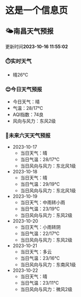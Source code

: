 # 这是一个信息页 
## 🌤️**南昌**天气预报
更新时间**2023-10-16 11:55:02**
### ⏱️实时天气
- 晴26℃
### 😊今日天气预报
- 今日天气：晴
- 气温：28/17℃
- AQI指数：74良
- 风向与风力：东风2级
### 🤩未来六天天气预报
- 2023-10-17
  - 当日天气：晴
  - 当日气温：28/17℃
  - 当日风向与风力：东北风1级
- 2023-10-18
  - 当日天气：晴
  - 当日气温：29/19℃
  - 当日风向与风力：东北风1级
- 2023-10-19
  - 当日天气：中雨转小雨
  - 当日气温：23/19℃
  - 当日风向与风力：东风2级
- 2023-10-20
  - 当日天气：小雨转阴
  - 当日气温：22/17℃
  - 当日风向与风力：东风2级
- 2023-10-21
  - 当日天气：多云
  - 当日气温：23/16℃
  - 当日风向与风力：东南风1级
- 2023-10-22
  - 当日天气：晴
  - 当日气温：23/11℃
  - 当日风向与风力：微风2级

